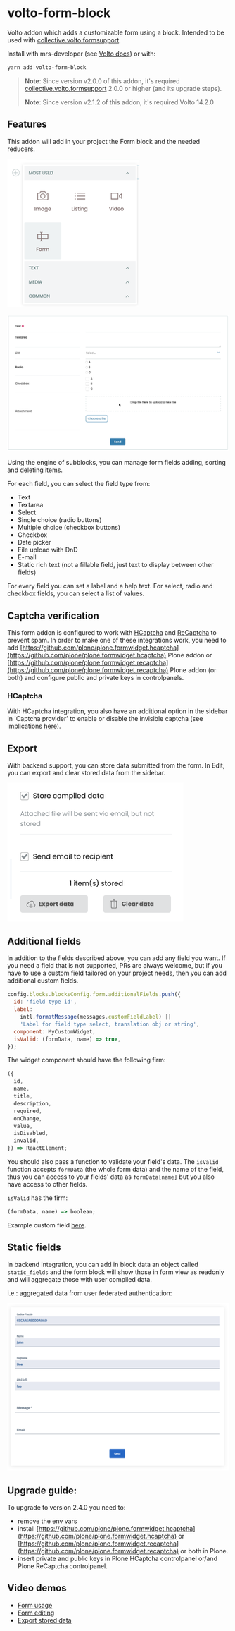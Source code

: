 # volto-form-block

Volto addon which adds a customizable form using a block.
Intended to be used with [collective.volto.formsupport](https://github.com/collective/collective.volto.formsupport).

Install with mrs-developer (see [Volto docs](https://docs.voltocms.com/customizing/add-ons/)) or with:

```bash
yarn add volto-form-block
```

> **Note**: Since version v2.0.0 of this addon, it's required [collective.volto.formsupport](https://github.com/collective/collective.volto.formsupport) 2.0.0 or higher (and its upgrade steps).
>
> **Note**: Since version v2.1.2 of this addon, it's required Volto 14.2.0

## Features

This addon will add in your project the Form block and the needed reducers.

<img alt="Form block in chooser" src="./docs/form-block-chooser.png" width="300" />

![Form block view](./docs/form-block-view.png)

Using the engine of subblocks, you can manage form fields adding, sorting and deleting items.

For each field, you can select the field type from:

- Text
- Textarea
- Select
- Single choice (radio buttons)
- Multiple choice (checkbox buttons)
- Checkbox
- Date picker
- File upload with DnD
- E-mail
- Static rich text (not a fillable field, just text to display between other fields)

For every field you can set a label and a help text.
For select, radio and checkbox fields, you can select a list of values.

## Captcha verification

This form addon is configured to work with [HCaptcha](https://www.hcaptcha.com) and [ReCaptcha](https://www.google.com/recaptcha/) to prevent spam.
In order to make one of these integrations work, you need to add [https://github.com/plone/plone.formwidget.hcaptcha](https://github.com/plone/plone.formwidget.hcaptcha) Plone addon or [https://github.com/plone/plone.formwidget.recaptcha](https://github.com/plone/plone.formwidget.recaptcha) Plone addon (or both) and configure public and private keys in controlpanels.

### HCaptcha

With HCaptcha integration, you also have an additional option in the sidebar in 'Captcha provider' to enable or disable the invisible captcha (see implications [here](https://docs.hcaptcha.com/faq#do-i-need-to-display-anything-on-the-page-when-using-hcaptcha-in-invisible-mode)).

## Export

With backend support, you can store data submitted from the form.
In Edit, you can export and clear stored data from the sidebar.

<img alt="Form export" src="./docs/store-export-data.png" width="400" />

## Additional fields

In addition to the fields described above, you can add any field you want.
If you need a field that is not supported, PRs are always welcome, but if you have to use a custom field tailored on your project needs, then you can add additional custom fields.

```jsx
config.blocks.blocksConfig.form.additionalFields.push({
  id: 'field type id',
  label:
    intl.formatMessage(messages.customFieldLabel) ||
    'Label for field type select, translation obj or string',
  component: MyCustomWidget,
  isValid: (formData, name) => true,
});
```

The widget component should have the following firm:

```js
({
  id,
  name,
  title,
  description,
  required,
  onChange,
  value,
  isDisabled,
  invalid,
}) => ReactElement;
```

You should also pass a function to validate your field's data.
The `isValid` function accepts `formData` (the whole form data) and the name of the field, thus you can access to your fields' data as `formData[name]` but you also have access to other fields.

`isValid` has the firm:

```js
(formData, name) => boolean;
```

Example custom field [here](https://gist.github.com/nzambello/30949078616328e6ee0293e5b302bb40).

## Static fields

In backend integration, you can add in block data an object called `static_fields` and the form block will show those in form view as readonly and will aggregate those with user compiled data.

i.e.: aggregated data from user federated authentication:

![Static fields](./docs/form-static-fields.png)

## Upgrade guide:

To upgrade to version 2.4.0 you need to:

- remove the env vars
- install [https://github.com/plone/plone.formwidget.hcaptcha](https://github.com/plone/plone.formwidget.hcaptcha) or [https://github.com/plone/plone.formwidget.recaptcha](https://github.com/plone/plone.formwidget.recaptcha) or both in Plone.
- insert private and public keys in Plone HCaptcha controlpanel or/and Plone ReCaptcha controlpanel.

## Video demos

- [Form usage](https://youtu.be/v5KtjEACRmI)
- [Form editing](https://youtu.be/wmTpzYBtNCQ)
- [Export stored data](https://youtu.be/3zVUaGaaVOg)
